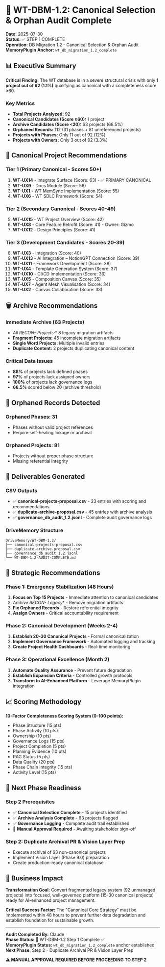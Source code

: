# 🚀 WT-DBM-1.2: Canonical Selection & Orphan Audit Complete

**Date:** 2025-07-30  
**Status:** ✅ STEP 1 COMPLETE  
**Operation:** DB Migration 1.2 - Canonical Selection & Orphan Audit  
**MemoryPlugin Anchor:** `wt_db_migration_1.2_complete`

## 📊 Executive Summary

**Critical Finding:** The WT database is in a severe structural crisis with only **1 project out of 92 (1.1%)** qualifying as canonical with a completeness score ≥60.

### Key Metrics
- **Total Projects Analyzed:** 92
- **Canonical Candidates (Score ≥60):** 1 project  
- **Archive Candidates (Score <20):** 63 projects (68.5%)
- **Orphaned Records:** 112 (31 phases + 81 unreferenced projects)
- **Projects with Phases:** Only 11 out of 92 (12%)
- **Projects with Owners:** Only 3 out of 92 (3.3%)

## 🎯 Canonical Project Recommendations

### Tier 1 (Primary Canonical - Scores 50+)
1. **WT-UX14** - Integrate Surface (Score: 63) - ✅ PRIMARY CANONICAL
2. **WT-UX9** - Docs Module (Score: 58)
3. **WT-UX1** - WT MemSync Implementation (Score: 55)
4. **WT-UX6** - WT SDLC Framework (Score: 54)

### Tier 2 (Secondary Canonical - Scores 40-49)
5. **WT-UX15** - WT Project Overview (Score: 42)
6. **WT-UX8** - Core Feature Retrofit (Score: 41) - Owner: Gizmo
7. **WT-UX12** - Design Principles (Score: 41)

### Tier 3 (Development Candidates - Scores 20-39)
8. **WT-UX3** - Integration (Score: 40)
9. **WT-UX13** - AI Integration – NotionGPT Connection (Score: 39)
10. **WT-UX11** - Framework Development (Score: 38)
11. **WT-UX4** - Template Generation System (Score: 37)
12. **WT-UX10** - CI/CD Implementation (Score: 36)
13. **WT-UX5** - Composition Canvas (Score: 35)
14. **WT-UX7** - Agent Mesh Visualisation (Score: 34)
15. **WT-UX2** - Canvas Collaboration (Score: 33)

## 🗑️ Archive Recommendations

### Immediate Archive (63 Projects)
- **All RECON-* Projects:** 8 legacy migration artifacts
- **Fragment Projects:** 45 incomplete migration artifacts
- **Single Word Projects:** Multiple invalid entries
- **Duplicate Content:** 2 projects duplicating canonical content

### Critical Data Issues
- **88%** of projects lack defined phases
- **97%** of projects lack assigned owners  
- **100%** of projects lack governance logs
- **68.5%** scored below 20 (archive threshold)

## 🔧 Orphaned Records Detected

### Orphaned Phases: 31
- Phases without valid project references
- Require self-healing linkage or archival

### Orphaned Projects: 81
- Projects without proper phase structure
- Missing referential integrity

## 📁 Deliverables Generated

### CSV Outputs
- ✅ **canonical-projects-proposal.csv** - 23 entries with scoring and recommendations
- ✅ **duplicate-archive-proposal.csv** - 45 entries with archive analysis
- ✅ **governance_db_audit_1.2.jsonl** - Complete audit governance logs

### DriveMemory Structure
```
DriveMemory/WT-DBM-1.2/
├── canonical-projects-proposal.csv
├── duplicate-archive-proposal.csv
├── governance_db_audit_1.2.jsonl
└── WT-DBM-1.2-AUDIT-COMPLETE.md
```

## 🚨 Strategic Recommendations

### Phase 1: Emergency Stabilization (48 Hours)
1. **Focus on Top 15 Projects** - Immediate attention to canonical candidates
2. **Archive RECON-* Legacy** - Remove migration artifacts
3. **Fix Orphaned Records** - Restore referential integrity
4. **Assign Owners** - Critical accountability requirement

### Phase 2: Canonical Development (Weeks 2-4)
1. **Establish 20-30 Canonical Projects** - Formal canonicalization
2. **Implement Governance Framework** - Automated logging and tracking
3. **Create Project Health Dashboards** - Real-time monitoring

### Phase 3: Operational Excellence (Month 2)
1. **Automate Quality Assurance** - Prevent future degradation
2. **Establish Expansion Criteria** - Controlled growth protocols
3. **Transform to AI-Enhanced Platform** - Leverage MemoryPlugin integration

## 📈 Scoring Methodology

**10-Factor Completeness Scoring System (0-100 points):**
- Phase Structure (15 pts)
- Phase Activity (10 pts)
- Ownership (10 pts)
- Governance Logs (15 pts)
- Project Completion (5 pts)
- Planning Evidence (10 pts)
- RAG Status (5 pts)
- Data Quality (20 pts)
- Phase Chain Integrity (15 pts)
- Activity Level (15 pts)

## 🔄 Next Phase Readiness

### Step 2 Prerequisites
- ✅ **Canonical Selection Complete** - 15 projects identified
- ✅ **Archive Analysis Complete** - 63 projects flagged
- ✅ **Governance Logging** - Complete audit trail established
- 🔲 **Manual Approval Required** - Awaiting stakeholder sign-off

### Step 2: Duplicate Archival PR & Vision Layer Prep
- Execute archival of 63 non-canonical projects
- Implement Vision Layer (Phase 9.0) preparation
- Create production-ready canonical database

## 🎯 Business Impact

**Transformation Goal:** Convert fragmented legacy system (92 unmanaged projects) into focused, well-governed platform (15-30 canonical projects) ready for AI-enhanced project management.

**Critical Success Factor:** The "Canonical Core Strategy" must be implemented within 48 hours to prevent further data degradation and establish foundation for sustainable growth.

---

**Audit Completed By:** Claude  
**Phase Status:** 🎉 WT-DBM-1.2 Step 1 Complete ✅  
**MemoryPlugin Status:** `wt_db_migration_1.2_complete` anchor established  
**Next Phase:** Step 2 - Duplicate Archival PR & Vision Layer Prep

**⚠️ MANUAL APPROVAL REQUIRED BEFORE PROCEEDING TO STEP 2**